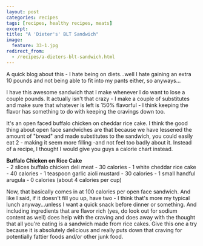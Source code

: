 ```yaml
---
layout: post
categories: recipes
tags: [recipes, healthy recipes, meats]
excerpt: 
title: "A 'Dieter's' BLT Sandwich"
image:
  feature: 33-1.jpg
redirect_from: 
  - /recipes/a-dieters-blt-sandwich.html
---
```


A quick blog about this - I hate being on diets...well I hate gaining an extra 10 pounds and not being able to fit into my pants either, so anyways...

I have this awesome sandwich that I make whenever I do want to lose a couple pounds.  It actually isn't that crazy - I make a couple of substitutes and make sure that whatever is left is 150% flavorful - I think keeping the flavor has something to do with keeping the cravings down too.

It's an open faced buffalo chicken on cheddar rice cake.  I think the good thing about open face sandwiches are that because we have lessened the amount of "bread" and made substitutes to the sandwich, you could easily eat 2 - making it seem more filling -and not feel too badly about it.  Instead of a recipe, I thought I would give you guys a calorie chart instead.
<section class='recipe'>
<p><strong>Buffalo Chicken on Rice Cake</strong>              <br/>- 2 slices buffalo chicken deli meat - 30 calories
- 1 white cheddar rice cake - 40 calories
- 1 teaspoon garlic aioli mustard - 30 calories
- 1 small handful arugula - 0 calories (about 4 calories per cup)</p>

<p>Now, that basically comes in at 100 calories per open face sandwich.  And like I said, if it doesn&#39;t fill you up, have two - I think that&#39;s more my typical lunch anyway...unless I want a quick snack before dinner or something.  And including ingredients that are flavor rich (yes, do look out for sodium content as well) does help with the craving and does away with the thought that all you&#39;re eating is a sandwich made from rice cakes.  Give this one a try because it is absolutely delicious and really puts down that craving for potentially fattier foods and/or other junk food.</p></section>